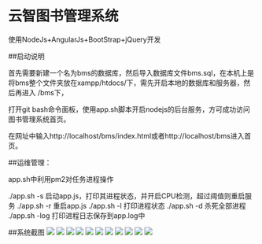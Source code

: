 # 云智图书管理系统
使用NodeJs+AngularJs+BootStrap+jQuery开发

##启动说明

首先需要新建一个名为bms的数据库，然后导入数据库文件bms.sql，在本机上是将bms整个文件夹放在xampp/htdocs/下，需先开启本地的数据库和服务器，然后再进入 /bms下，

打开git bash命令面板，使用app.sh脚本开启nodejs的后台服务，方可成功访问图书管理系统首页。

在网址中输入http://localhost/bms/index.html或者http://localhost/bms进入首页。

##运维管理：

app.sh中利用pm2对任务进程操作

./app.sh -s     启动app.js，打印其进程状态，并开启CPU检测，超过阈值则重启服务
./app.sh -r     重启app.js
./app.sh -l     打印进程状态
./app.sh -d     杀死全部进程
./app.sh -log   打印进程日志保存到app.log中

##系统截图
![](https://github.com/youngdro/bms/blob/master/bms_image/bms1.png)
![](https://github.com/youngdro/bms/blob/master/bms_image/bms2.png)
![](https://github.com/youngdro/bms/blob/master/bms_image/bms3.png)
![](https://github.com/youngdro/bms/blob/master/bms_image/bms4.png)
![](https://github.com/youngdro/bms/blob/master/bms_image/bms5.png)
![](https://github.com/youngdro/bms/blob/master/bms_image/bms6.png)
![](https://github.com/youngdro/bms/blob/master/bms_image/bms7.png)
![](https://github.com/youngdro/bms/blob/master/bms_image/bms8.png)
![](https://github.com/youngdro/bms/blob/master/bms_image/bms9.png)
![](https://github.com/youngdro/bms/blob/master/bms_image/bms10.png)
![](https://github.com/youngdro/bms/blob/master/bms_image/bms11.png)
